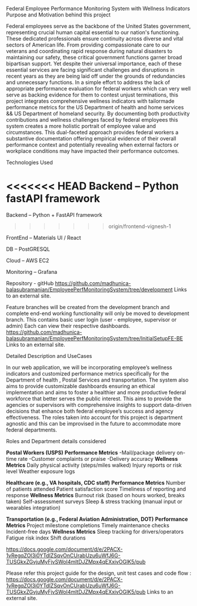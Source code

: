 Federal Employee Performance Monitoring System with Wellness Indicators
Purpose and Motivation behind this project

Federal employees serve as the backbone of the United States government, representing crucial human capital essential to our nation's functioning. These dedicated professionals ensure continuity across diverse and vital sectors of American life. From providing compassionate care to our veterans and coordinating rapid response during natural disasters to maintaining our safety, these critical government functions garner broad bipartisan support. Yet despite their universal importance, each of these essential services are facing significant challenges and disruptions in recent years as they are being laid off under the grounds of redundancies and unnecessary functions.
In a simple effort to address the lack of appropriate performance evaluation for federal workers which can very well serve as backing evidence for them to contest unjust terminations, this project integrates comprehensive wellness indicators with tailormade performance metrics for the US Department of health and home services && US Department of homeland security. By documenting both productivity contributions and wellness challenges faced by federal employees this system creates a more holistic portrait of employee value and circumstances. This dual-faceted approach provides federal workers a substantive documentation offering empirical evidence of their overall performance context and potentially revealing when external factors or workplace conditions may have impacted their performance outcomes.

Technologies Used

<<<<<<< HEAD
Backend – Python fastAPI framework 
=======
Backend – Python + FastAPI framework
>>>>>>> origin/frontend-vignesh-1

FrontEnd – Materials UI / React 

DB – PostGRESQL 

Cloud – AWS EC2

Monitoring – Grafana

Repository - gitHub
https://github.com/madhunica-balasubramanian/EmployeePerfMonitoringSystem/tree/development Links to an external site.

Feature branches will be created from the development branch and complete end-end working functionality will only be moved to development branch.
This contains basic user login (user - employee, supervisor or admin) Each can view their respective dashboards.
https://github.com/madhunica-balasubramanian/EmployeePerfMonitoringSystem/tree/InitialSetupFE-BE Links to an external site.


Detailed Description and UseCases

In our web application, we will be incorporating employee’s wellness indicators and customized performance metrics specifically for the Department of health , Postal Services and transportation.  The system also aims to provide customizable dashboards ensuring an ethical implementation and aims to foster a healthier and more productive federal workforce that better serves the public interest. This aims to provide the agencies or supervisors with comprehensive insights to support data-driven decisions that enhance both federal employee’s success and agency effectiveness.  The roles taken into account for this project is department agnostic and this can be improvised in the future to accommodate more federal departments.

Roles and Department details considered 

**Postal Workers (USPS)**
 **Performance Metrics**
-Mail/package delivery on-time rate
-Customer complaints or praise
-Delivery accuracy
 **Wellness Metrics**
Daily physical activity (steps/miles walked)
Injury reports or risk level
Weather exposure logs


**Healthcare (e.g., VA hospitals, CDC staff)**
 **Performance Metrics**
Number of patients attended
Patient satisfaction score
Timeliness of reporting and response
 **Wellness Metrics**
Burnout risk (based on hours worked, breaks taken)
Self-assessment surveys
Sleep & stress tracking (manual input or wearables integration)

**Transportation (e.g., Federal Aviation Administration, DOT)**
 **Performance Metrics**
Project milestone completions
Timely maintenance checks
Incident-free days
 **Wellness Metrics**
Sleep tracking for drivers/operators
Fatigue risk index
Shift durations

https://docs.google.com/document/d/e/2PACX-1vRegqZOl3i0YTdlZSqvOnCUrabUzu6uWfJ6G-TUSGkxZGvjuMyFjvSWoI4mltDJZMpx4qEXxivOGlK5/pub  

Please refer this project guide for the design, unit test cases and code flow : 
https://docs.google.com/document/d/e/2PACX-1vRegqZOl3i0YTdlZSqvOnCUrabUzu6uWfJ6G-TUSGkxZGvjuMyFjvSWoI4mltDJZMpx4qEXxivOGlK5/pub Links to an external site. 
